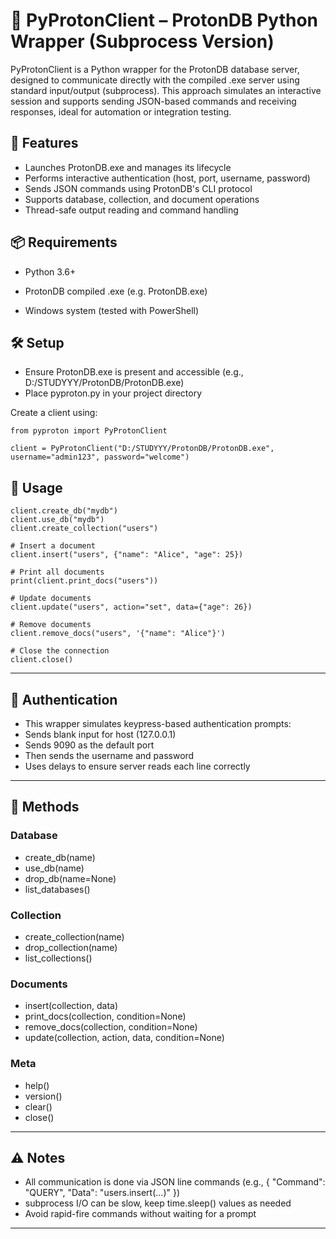 # 🐍 PyProtonClient – ProtonDB Python Wrapper (Subprocess Version)
PyProtonClient is a Python wrapper for the ProtonDB database server, designed to communicate directly with the compiled .exe server using standard input/output (subprocess). This approach simulates an interactive session and supports sending JSON-based commands and receiving responses, ideal for automation or integration testing.

## 🚀 Features
* Launches ProtonDB.exe and manages its lifecycle
* Performs interactive authentication (host, port, username, password)
* Sends JSON commands using ProtonDB's CLI protocol
* Supports database, collection, and document operations
* Thread-safe output reading and command handling

## 📦 Requirements
* Python 3.6+

* ProtonDB compiled .exe (e.g. ProtonDB.exe)

* Windows system (tested with PowerShell)

## 🛠️ Setup
* Ensure ProtonDB.exe is present and accessible (e.g., D:/STUDYYY/ProtonDB/ProtonDB.exe)
* Place pyproton.py in your project directory

Create a client using:

```
from pyproton import PyProtonClient

client = PyProtonClient("D:/STUDYYY/ProtonDB/ProtonDB.exe", username="admin123", password="welcome")
```
## 📘 Usage

```
client.create_db("mydb")
client.use_db("mydb")
client.create_collection("users")

# Insert a document
client.insert("users", {"name": "Alice", "age": 25})

# Print all documents
print(client.print_docs("users"))

# Update documents
client.update("users", action="set", data={"age": 26})

# Remove documents
client.remove_docs("users", '{"name": "Alice"}')

# Close the connection
client.close()
```

---
## 🔐 Authentication
* This wrapper simulates keypress-based authentication prompts:
* Sends blank input for host (127.0.0.1)
* Sends 9090 as the default port
* Then sends the username and password
* Uses delays to ensure server reads each line correctly

---

## 📑 Methods
### Database
* create_db(name)
* use_db(name)
* drop_db(name=None)
* list_databases()

### Collection
* create_collection(name)
* drop_collection(name)
* list_collections()

### Documents
* insert(collection, data)
* print_docs(collection, condition=None)
* remove_docs(collection, condition=None)
* update(collection, action, data, condition=None)

### Meta
* help()
* version()
* clear()
* close()
 
---

## ⚠️ Notes
* All communication is done via JSON line commands (e.g., { \"Command\": \"QUERY\", \"Data\": \"users.insert(...)\" })
* subprocess I/O can be slow, keep time.sleep() values as needed 
* Avoid rapid-fire commands without waiting for a prompt

---